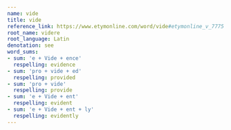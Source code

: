 ```yaml
---
name: vide
title: vide
reference_link: https://www.etymonline.com/word/vide#etymonline_v_7775
root_name: videre
root_language: Latin
denotation: see
word_sums:
- sum: 'e + Vide + ence'
  respelling: evidence
- sum: 'pro + vide + ed'
  respelling: provided
- sum: 'pro + vide'
  respelling: provide
- sum: 'e + Vide + ent'
  respelling: evident
- sum: 'e + Vide + ent + ly'
  respelling: evidently
---
```

